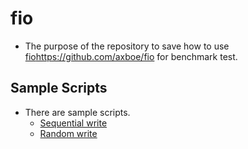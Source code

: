 # fio
- The purpose of the repository to save how to use [fio]()https://github.com/axboe/fio for benchmark test.

## Sample Scripts
- There are sample scripts.
  - [Sequential write](script/seq/run-fio-md-seq.sh)
  - [Random write](script/ran/run-fio-md-ran.sh)

